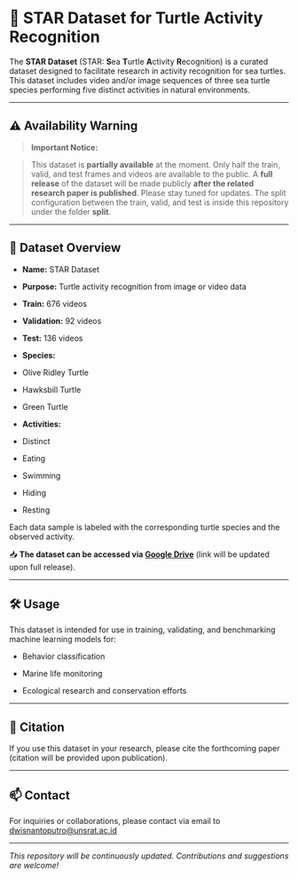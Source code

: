 # 🐢 STAR Dataset for Turtle Activity Recognition

The **STAR Dataset** (STAR: **S**ea **T**urtle **A**ctivity **R**ecognition) is a curated dataset designed to facilitate research in activity recognition for sea turtles. This dataset includes video and/or image sequences of three sea turtle species performing five distinct activities in natural environments.

---

## ⚠️ Availability Warning

> **Important Notice:**

> This dataset is **partially available** at the moment. Only half the train, valid, and test frames and videos are available to the public. A **full release** of the dataset will be made publicly **after the related research paper is published**. Please stay tuned for updates. The split configuration between the train, valid, and test is inside this repository under the folder **split**.

---

## 📂 Dataset Overview

- **Name:** STAR Dataset

- **Purpose:** Turtle activity recognition from image or video data

- **Train:** 676 videos

- **Validation:** 92 videos

- **Test:** 136 videos

- **Species:**

- Olive Ridley Turtle

- Hawksbill Turtle

- Green Turtle

- **Activities:**

- Distinct

- Eating

- Swimming

- Hiding

- Resting

Each data sample is labeled with the corresponding turtle species and the observed activity.

📥 **The dataset can be accessed via [Google Drive](https://drive.google.com/file/d/1azxJN2MC8_D_s6pX_AQy59rnGYygx4-h/view?usp=sharing)** (link will be updated upon full release).

---

## 🛠 Usage

This dataset is intended for use in training, validating, and benchmarking machine learning models for:

- Behavior classification

- Marine life monitoring

- Ecological research and conservation efforts

---

## 📜 Citation

If you use this dataset in your research, please cite the forthcoming paper (citation will be provided upon publication).

---

## 📫 Contact

For inquiries or collaborations, please contact via email to dwisnantoputro@unsrat.ac.id

---

_This repository will be continuously updated. Contributions and suggestions are welcome!_
